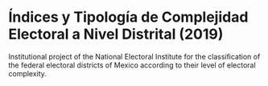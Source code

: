 # Índices y Tipología de Complejidad Electoral a Nivel Distrital (2019)

Institutional project of the National Electoral Institute for the classification of the federal electoral districts of Mexico according to their level of electoral complexity.
